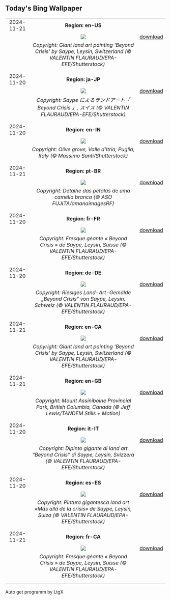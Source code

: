 ## Today's Bing Wallpaper
|      |      |      |
| :----: | :----: | :----: |
|2024-11-21|**Region: en-US**||
||![](https://www.bing.com/th?id=OHR.BeyondSaype_EN-US4398054405_UHD.jpg&pid=hp&w=1152&h=648&rs=1&c=4)| [download](https://www.bing.com/th?id=OHR.BeyondSaype_EN-US4398054405_UHD.jpg)|
||*Copyright: Giant land art painting 'Beyond Crisis' by Saype, Leysin, Switzerland (© VALENTIN FLAURAUD/EPA-EFE/Shutterstock)*
||
|||
|2024-11-20|**Region: ja-JP**||
||![](https://www.bing.com/th?id=OHR.BeyondSaype_JA-JP4402963918_UHD.jpg&pid=hp&w=1152&h=648&rs=1&c=4)| [download](https://www.bing.com/th?id=OHR.BeyondSaype_JA-JP4402963918_UHD.jpg)|
||*Copyright: Saype によるランドアート「 Beyond Crisis 」, スイス (© VALENTIN FLAURAUD/EPA-EFE/Shutterstock)*
||
|||
|2024-11-20|**Region: en-IN**||
||![](https://www.bing.com/th?id=OHR.TrulliGrove_EN-IN6379040036_UHD.jpg&pid=hp&w=1152&h=648&rs=1&c=4)| [download](https://www.bing.com/th?id=OHR.TrulliGrove_EN-IN6379040036_UHD.jpg)|
||*Copyright: Olive grove, Valle d'Itria, Puglia, Italy (© Massimo Santi/Shutterstock)*
||
|||
|2024-11-21|**Region: pt-BR**||
||![](https://www.bing.com/th?id=OHR.ConscienciaNegraCamelia_PT-BR9267638631_UHD.jpg&pid=hp&w=1152&h=648&rs=1&c=4)| [download](https://www.bing.com/th?id=OHR.ConscienciaNegraCamelia_PT-BR9267638631_UHD.jpg)|
||*Copyright: Detalhe das pétalas de uma camélia branca (© ASO FUJITA/amanaimagesRF)*
||
|||
|2024-11-20|**Region: fr-FR**||
||![](https://www.bing.com/th?id=OHR.BeyondSaype_FR-FR1795905140_UHD.jpg&pid=hp&w=1152&h=648&rs=1&c=4)| [download](https://www.bing.com/th?id=OHR.BeyondSaype_FR-FR1795905140_UHD.jpg)|
||*Copyright: Fresque géante « Beyond Crisis » de Saype, Leysin, Suisse (© VALENTIN FLAURAUD/EPA-EFE/Shutterstock)*
||
|||
|2024-11-20|**Region: de-DE**||
||![](https://www.bing.com/th?id=OHR.BeyondSaype_DE-DE4165904776_UHD.jpg&pid=hp&w=1152&h=648&rs=1&c=4)| [download](https://www.bing.com/th?id=OHR.BeyondSaype_DE-DE4165904776_UHD.jpg)|
||*Copyright: Riesiges Land-Art-Gemälde „Beyond Crisis“ von Saype, Leysin, Schweiz (© VALENTIN FLAURAUD/EPA-EFE/Shutterstock)*
||
|||
|2024-11-21|**Region: en-CA**||
||![](https://www.bing.com/th?id=OHR.BeyondSaype_EN-CA2766246320_UHD.jpg&pid=hp&w=1152&h=648&rs=1&c=4)| [download](https://www.bing.com/th?id=OHR.BeyondSaype_EN-CA2766246320_UHD.jpg)|
||*Copyright: Giant land art painting 'Beyond Crisis' by Saype, Leysin, Switzerland (© VALENTIN FLAURAUD/EPA-EFE/Shutterstock)*
||
|||
|2024-11-21|**Region: en-GB**||
||![](https://www.bing.com/th?id=OHR.AssiniboineTS_EN-GB3913113807_UHD.jpg&pid=hp&w=1152&h=648&rs=1&c=4)| [download](https://www.bing.com/th?id=OHR.AssiniboineTS_EN-GB3913113807_UHD.jpg)|
||*Copyright: Mount Assiniboine Provincial Park, British Columbia, Canada (© Jeff Lewis/TANDEM Stills + Motion)*
||
|||
|2024-11-20|**Region: it-IT**||
||![](https://www.bing.com/th?id=OHR.BeyondSaype_IT-IT7130879307_UHD.jpg&pid=hp&w=1152&h=648&rs=1&c=4)| [download](https://www.bing.com/th?id=OHR.BeyondSaype_IT-IT7130879307_UHD.jpg)|
||*Copyright: Dipinto gigante di land art “Beyond Crisis” di Saype, Leysin, Svizzera (© VALENTIN FLAURAUD/EPA-EFE/Shutterstock)*
||
|||
|2024-11-20|**Region: es-ES**||
||![](https://www.bing.com/th?id=OHR.BeyondSaype_ES-ES2146271758_UHD.jpg&pid=hp&w=1152&h=648&rs=1&c=4)| [download](https://www.bing.com/th?id=OHR.BeyondSaype_ES-ES2146271758_UHD.jpg)|
||*Copyright: Pintura gigantesca land art «Más allá de la crisis» de Saype, Leysin, Suiza (© VALENTIN FLAURAUD/EPA-EFE/Shutterstock)*
||
|||
|2024-11-21|**Region: fr-CA**||
||![](https://www.bing.com/th?id=OHR.BeyondSaype_FR-CA5362056492_UHD.jpg&pid=hp&w=1152&h=648&rs=1&c=4)| [download](https://www.bing.com/th?id=OHR.BeyondSaype_FR-CA5362056492_UHD.jpg)|
||*Copyright: Fresque géante « Beyond Crisis » de Saype, Leysin, Suisse (© VALENTIN FLAURAUD/EPA-EFE/Shutterstock)*
||
|||

Auto get programm by LtgX
